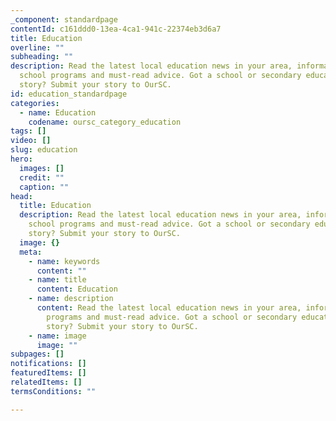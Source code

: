 ```yaml
---
_component: standardpage
contentId: c161ddd0-13ea-4ca1-941c-22374eb3d6a7
title: Education
overline: ""
subheading: ""
description: Read the latest local education news in your area, informative
  school programs and must-read advice. Got a school or secondary education
  story? Submit your story to OurSC.
id: education_standardpage
categories:
  - name: Education
    codename: oursc_category_education
tags: []
video: []
slug: education
hero:
  images: []
  credit: ""
  caption: ""
head:
  title: Education
  description: Read the latest local education news in your area, informative
    school programs and must-read advice. Got a school or secondary education
    story? Submit your story to OurSC.
  image: {}
  meta:
    - name: keywords
      content: ""
    - name: title
      content: Education
    - name: description
      content: Read the latest local education news in your area, informative school
        programs and must-read advice. Got a school or secondary education
        story? Submit your story to OurSC.
    - name: image
      image: ""
subpages: []
notifications: []
featuredItems: []
relatedItems: []
termsConditions: ""

---
```

